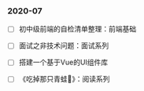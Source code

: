 ### 2020-07

 - [ ] 初中级前端的自检清单整理：前端基础

 - [ ] 面试之非技术问题：面试系列

 - [ ] 搭建一个基于Vue的UI组件库

 - [ ] 《吃掉那只青蛙🐸》：阅读系列